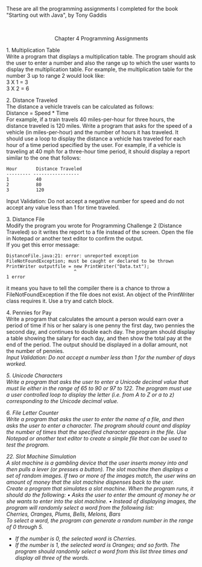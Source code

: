 These are all the programming assignments I completed for the book "Starting out with Java", by Tony Gaddis<br />

<br />

<p align="center">Chapter 4 Programming Assignments</p>


<span>1.</span> Multiplication Table <br />
Write a program that displays a multiplication table. The program should ask the user to
enter a number and also the range up to which the user wants to display the multiplication
table. For example, the multiplication table for the number 3 up to range 2 would look like:<br />
3 X 1 = 3 <br />
3 X 2 = 6
<br />



<span>2.</span> Distance Traveled <br />
The distance a vehicle travels can be calculated as follows:<br />
Distance = Speed * Time <br />
For example, if a train travels 40 miles-per-hour for three hours, the distance traveled is
120 miles. Write a program that asks for the speed of a vehicle (in miles-per-hour) and the
number of hours it has traveled. It should use a loop to display the distance a vehicle has
traveled for each hour of a time period specified by the user. For example, if a vehicle is
traveling at 40 mph for a three-hour time period, it should display a report similar to the
one that follows:<br />
```
Hour       Distance Traveled
--------- -----------------
1          40
2          80
3          120
```
Input Validation: Do not accept a negative number for speed and do not accept any value
less than 1 for time traveled.
<br />




<span>3.</span> Distance File <br />
Modify the program you wrote for Programming Challenge 2 (Distance Traveled) so it
writes the report to a file instead of the screen. Open the file in Notepad or another text
editor to confirm the output.<br />
If you get this error message: <br />
```
DistanceFile.java:21: error: unreported exception FileNotFoundException; must be caught or declared to be thrown
PrintWriter outputfile = new PrintWriter("Data.txt");
                         ^
1 error
```
it means you have to tell the compiler there is a chance to throw a FileNotFoundException if
the file does not exist. An object of the PrintWriter class requires it. Use a try and catch block.
<br />




<span>4.</span> Pennies for Pay <br />
Write a program that calculates the amount a person would earn over a period of time if his
or her salary is one penny the first day, two pennies the second day, and continues to double
each day. The program should display a table showing the salary for each day, and then
show the total pay at the end of the period. The output should be displayed in a dollar
amount, not the number of pennies.<br />
<i>Input Validation: Do not accept a number less than 1 for the number of days worked.<i>
<br />




<span>5.</span> Unicode Characters <br />
Write a program that asks the user to enter a Unicode decimal value that must lie either in
the range of 65 to 90 or 97 to 122. The program must use a user controlled loop to display
the letter (i.e. from A to Z or a to z) corresponding to the Unicode decimal value.
<br />



<span>6.</span> File Letter Counter <br />
Write a program that asks the user to enter the name of a file, and then asks the user to
enter a character. The program should count and display the number of times that the
specified character appears in the file. Use Notepad or another text editor to create a simple
file that can be used to test the program.
<br />



<span>22.</span> Slot Machine Simulation <br />
A slot machine is a gambling device that the user inserts money into and then pulls a lever
(or presses a button). The slot machine then displays a set of random images. If two or more
of the images match, the user wins an amount of money that the slot machine dispenses
back to the user.<br />
Create a program that simulates a slot machine. When the program runs, it should do
the following:
• Asks the user to enter the amount of money he or she wants to enter into the slot machine.
• Instead of displaying images, the program will randomly select a word from the
following list:<br />
Cherries, Oranges, Plums, Bells, Melons, Bars <br />
To select a word, the program can generate a random number in the range of 0
through 5. 
- If the number is 0, the selected word is Cherries. 
- If the number is 1, the selected word is Oranges; and so forth. 
The program should randomly select a word from this list three times and display all three of the words.
<br />